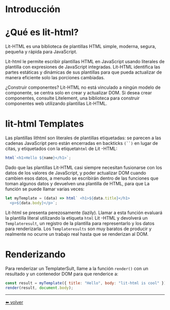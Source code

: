 # Introducción

# ¿Qué es lit-html?

Lit-HTML es una biblioteca de plantillas HTML simple, moderna, segura, pequeña y rápida para JavaScript.

Lit-html le permite escribir plantillas HTML en JavaScript usando literales de plantilla con expresiones de JavaScript integradas. Lit-HTML identifica las partes estáticas y dinámicas de sus plantillas para que pueda actualizar de manera eficiente solo las porciones cambiadas.

¿Construir componentes? Lit-HTML no está vinculado a ningún modelo de componente, se centra solo en crear y actualizar DOM. Si desea crear componentes, consulte Litelement, una biblioteca para construir componentes web utilizando plantillas Lit-HTML.

# lit-html Templates

Las plantillas lithtml son literales de plantillas etiquetadas: se parecen a las cadenas JavaScript pero están encerradas en backticks `(``)` en lugar de citas, y etiquetados con la etiqueta`html` de Lit -HTML:

```jsx
html`<h1>Hello ${name}</h1>`;
```

Dado que las plantillas Lit-HTML casi siempre necesitan fusionarse con los datos de los valores de JavaScript, y poder actualizar DOM cuando cambien esos datos, a menudo se escribirán dentro de las funciones que toman algunos datos y devuelven una plantilla de HTML, para que La función se puede llamar varias veces:

```jsx
let myTemplate = (data) => html` <h1>${data.title}</h1>
  <p>${data.body}</p>`;
```

Lit-html se presenta perezosamente (lazily). Llamar a esta función evaluará la plantilla literal utilizando la etiqueta `html` Lit -HTML y devolverá un `Templateresult`, un registro de la plantilla para representarlo y los datos para renderizarla. Los `Templateresults` son muy baratos de producir y realmente no ocurre un trabajo real hasta que se renderizan al DOM.

# Renderizando

Para renderizar un TemplaterSult, llame a la función `render()` con un resultado y un contenedor DOM para que renderice a:

```jsx
const result = myTemplate({ title: "Hello", body: "lit-html is cool" });
render(result, document.body);
```

---

[⬅️ volver](https://github.com/VictorHugoAguilar/javascript-interview-questions-explained/blob/main/theory-lit-element/readme.md)
